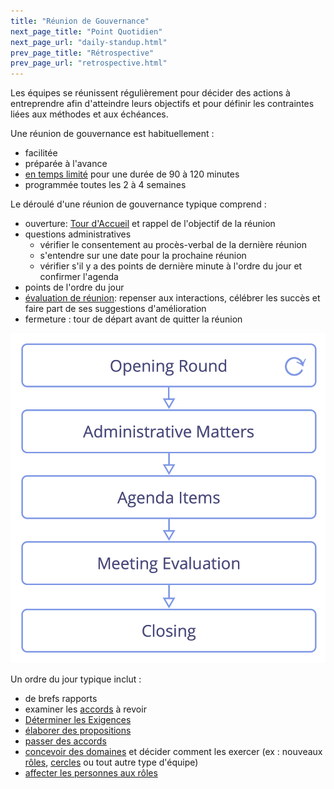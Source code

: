 ```yaml
---
title: "Réunion de Gouvernance"
next_page_title: "Point Quotidien"
next_page_url: "daily-standup.html"
prev_page_title: "Rétrospective"
prev_page_url: "retrospective.html"
---
```



<div class="card summary"><div class="card-body">Les équipes se réunissent régulièrement pour décider des actions à entreprendre afin d'atteindre leurs objectifs et pour définir les contraintes liées aux méthodes et aux échéances.
</div></div>

Une réunion de gouvernance est habituellement :

-   facilitée
-   préparée à l'avance
-   [en temps limité](timebox-activities.html) pour une durée de 90 à 120 minutes
-   programmée toutes les 2 à 4 semaines

Le déroulé d'une réunion de gouvernance typique comprend :

-   ouverture: [Tour d'Accueil](check-in.html) et rappel de l'objectif de la réunion
-   questions administratives
    -   vérifier le consentement au procès-verbal de la dernière réunion
    -   s'entendre sur une date pour la prochaine réunion
    -   vérifier s'il y a des points de dernière minute à l'ordre du jour et confirmer l'agenda
-   points de l'ordre du jour
-   [évaluation de réunion](evaluate-meetings.html): repenser aux interactions, célébrer les succès et faire part de ses suggestions d'amélioration
-   fermeture : tour de départ avant de quitter la réunion

![Phases d'une réunion de gouvernance](img/meetings/governance-meeting.png)

Un ordre du jour typique inclut :

-  de brefs rapports
-  examiner les <a href="glossary.html#entry-agreement" class="glossary-tooltip" data-toggle="tooltip" title="Accord: Une ligne directrice, un processus ou protocole convenus pour guider le flux de valeur.">accords</a> à revoir
-  [Déterminer les Exigences](determine-requirements.html)
-  [élaborer des propositions](co-create-proposals.html)
-  [passer des accords](consent-decision-making.html)
-  [concevoir des domaines](clarify-and-develop-domains.html) et décider comment les exercer (ex : nouveaux [rôles](role.html), [cercles](circle.html) ou tout autre type d'équipe)
-  [affecter les personnes aux rôles](role-selection.html)


